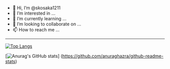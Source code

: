 - 👋 Hi, I’m @skosaka1211
- 👀 I’m interested in ...
- 🌱 I’m currently learning ...
- 💞️ I’m looking to collaborate on ...
- 📫 How to reach me ...

---

[![Top Langs](https://github-readme-stats.vercel.app/api/top-langs/?username=skosaka1211&layout=compact)](https://github.com/anuraghazra/github-readme-stats)

[![Anurag's GitHub stats](https://github-readme-stats.vercel.app/api?username=skosaka1211)]
(https://github.com/anuraghazra/github-readme-stats)

<!---
skosaka1211/skosaka1211 is a ✨ special ✨ repository because its `README.md` (this file) appears on your GitHub profile.
You can click the Preview link to take a look at your changes.
--->
